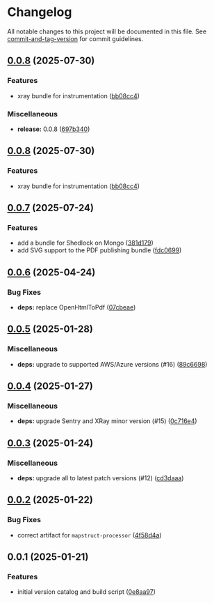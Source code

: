 # Changelog

All notable changes to this project will be documented in this file. See [commit-and-tag-version](https://github.com/absolute-version/commit-and-tag-version) for commit guidelines.

## [0.0.8](https://github.com/Health-Education-England/tis-trainee-version-catalog/compare/v0.0.7...v0.0.8) (2025-07-30)


### Features

* xray bundle for instrumentation ([bb08cc4](https://github.com/Health-Education-England/tis-trainee-version-catalog/commit/bb08cc4be98bd87825ab8d2eaea7075a27fac3fb))


### Miscellaneous

* **release:** 0.0.8 ([697b340](https://github.com/Health-Education-England/tis-trainee-version-catalog/commit/697b34077d26fa9391d6001eef434e03bf3688b6))

## [0.0.8](https://github.com/Health-Education-England/tis-trainee-version-catalog/compare/v0.0.7...v0.0.8) (2025-07-30)


### Features

* xray bundle for instrumentation ([bb08cc4](https://github.com/Health-Education-England/tis-trainee-version-catalog/commit/bb08cc4be98bd87825ab8d2eaea7075a27fac3fb))

## [0.0.7](https://github.com/Health-Education-England/tis-trainee-version-catalog/compare/v0.0.6...v0.0.7) (2025-07-24)


### Features

* add a bundle for Shedlock on Mongo ([381d179](https://github.com/Health-Education-England/tis-trainee-version-catalog/commit/381d179b047cf9ce31d59979ca352c777584ed13))
* add SVG support to the PDF publishing bundle ([fdc0699](https://github.com/Health-Education-England/tis-trainee-version-catalog/commit/fdc06990dadda9d1028292e95da7aa94427d903c))

## [0.0.6](https://github.com/Health-Education-England/tis-trainee-version-catalog/compare/v0.0.5...v0.0.6) (2025-04-24)


### Bug Fixes

* **deps:** replace OpenHtmlToPdf ([07cbeae](https://github.com/Health-Education-England/tis-trainee-version-catalog/commit/07cbeae7ff2cdb6aeca3fc33929a59f9e6a89caa))

## [0.0.5](https://github.com/Health-Education-England/tis-trainee-version-catalog/compare/v0.0.4...v0.0.5) (2025-01-28)


### Miscellaneous

* **deps:** upgrade to supported AWS/Azure versions (#16) ([89c6698](https://github.com/Health-Education-England/tis-trainee-version-catalog/commit/89c6698776655104c2930020c438a6564a752589))

## [0.0.4](https://github.com/Health-Education-England/tis-trainee-version-catalog/compare/v0.0.3...v0.0.4) (2025-01-27)


### Miscellaneous

* **deps:** upgrade Sentry and XRay minor version (#15) ([0c716e4](https://github.com/Health-Education-England/tis-trainee-version-catalog/commit/0c716e4bada88f0abee48689ec0a2e3385f45515))

## [0.0.3](https://github.com/Health-Education-England/tis-trainee-version-catalog/compare/v0.0.2...v0.0.3) (2025-01-24)


### Miscellaneous

* **deps:** upgrade all to latest patch versions (#12) ([cd3daaa](https://github.com/Health-Education-England/tis-trainee-version-catalog/commit/cd3daaae1ecf10805bd494a028e716cd82a18450))

## [0.0.2](https://github.com/Health-Education-England/tis-trainee-version-catalog/compare/v0.0.1...v0.0.2) (2025-01-22)


### Bug Fixes

* correct artifact for `mapstruct-processor` ([4f58d4a](https://github.com/Health-Education-England/tis-trainee-version-catalog/commit/4f58d4a2af3a5f6d632a5ecf6872c2d09fe15099))

## 0.0.1 (2025-01-21)


### Features

* initial version catalog and build script ([0e8aa97](https://github.com/Health-Education-England/tis-trainee-version-catalog/commit/0e8aa97bb87e4f9ff222c4c1236421e758204407))
